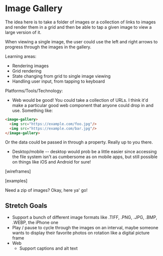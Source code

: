 # Image Gallery

The idea here is to take a folder of images or a collection of links to images and render them in a grid and then be able to tap a given image to view a large version of it.

When viewing a single image, the user could use the left and right arrows to progress through the images in the gallery.

Learning areas:

- Rendering images
- Grid rendering
- State changing from grid to single image viewing
- Handling user input, from tapping to keyboard

Platforms/Tools/Technology:

- Web would be good! You could take a collection of URLs. I think it'd make a particular good web component that anyone could drop in and use. Something like:

```html
<image-gallery>
  <img src="https://example.com/foo.jpg"/>
  <img src="https://example.com/bar.jpg"/>
</image-gallery>
```

Or the data could be passed in through a property. Really up to you there.

- Desktop/mobile -- desktop would prob be a little easier since accessing the file system isn't as cumbersome as on mobile apps, but still possible on things like iOS and Android for sure!


[wireframes]

[examples]

Need a zip of images? Okay, here ya' go!

## Stretch Goals

- Support a bunch of different image formats like .TIFF, .PNG, .JPG, .BMP, .WEBP, the iPhone one
- Play / pause to cycle through the images on an interval, maybe someone wants to display their favorite photos on rotation like a digital picture frame
- Web
  - Support captions and alt text
